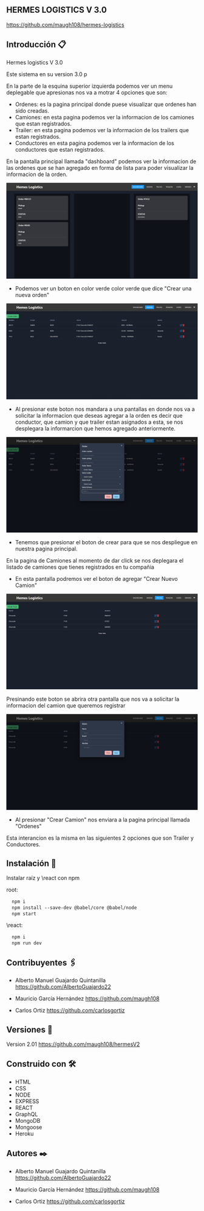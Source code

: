 ## HERMES LOGISTICS V 3.0

https://github.com/maugh108/hermes-logistics

## Introducción 📋

Hermes logistics V 3.0

Este sistema en su version 3.0 p

En la parte de la esquina superior izquierda podemos ver un menu deplegable que apresionas nos va a motrar 4 opciones que son:

* Ordenes: es la pagina principal donde puese visualizar que ordenes han sido creadas.
* Camiones: en esta pagina podemos ver la informacion de los camiones que estan registrados.
* Trailer: en esta pagina podemos ver la informacion de los trailers que estan registrados.
* Conductores  en esta pagina podemos ver la informacion de los conductores que estan registrados.

En la pantalla principal llamada "dashboard" podemos ver la informacion de las ordenes que se han agregado en forma de lista para poder visualizar la informacion de la orden.

![images](assets/img/pantalla-principal.jpg)

* Podemos ver un boton en color verde color verde que dice "Crear una nueva orden" 

![images](assets/img/crear-orden.jpg)

* Al presionar este boton nos mandara a una pantallas en donde nos va a solicitar la informacion que deseas agregar a la orden es decir que conductor, que camion y que trailer estan asignados a esta, se nos desplegara la informarcion que hemos agregado anteriormente.

![images](assets/img/asignar-informacion.jpg)

* Tenemos que presionar el boton de crear para que se nos despliegue en nuestra pagina principal.

En la pagina de Camiones al momento de dar click se nos deplegara el listado de camiones que tienes registrados en tu compañia

* En esta pantalla podremos ver el boton de agregar "Crear Nuevo Camion"

![images](assets/img/camiones-principal.jpg)

Presinando este boton se abrira otra pantalla que nos va a solicitar la informacion del camion que queremos registrar

![images](assets/img/registrar-camion.jpg)

* Al presionar "Crear Camion" nos enviara a la pagina principal llamada "Ordenes"

Esta interancion es la misma en las siguientes 2 opciones que son Trailer y Conductores.

## Instalación 💾

Instalar raíz y \react con npm

root: 
```
  npm i
  npm install --save-dev @babel/core @babel/node
  npm start
```

\react:
```
  npm i
  npm run dev
```

## Contribuyentes 🖇️

* Alberto Manuel Guajardo Quintanilla 
  https://github.com/AlbertoGuajardo22
 
* Mauricio García Hernández
   https://github.com/maugh108

* Carlos Ortiz
   https://github.com/carlosgortiz

## Versiones 📌
Version 2.01 https://github.com/maugh108/hermesV2

## Construido con 🛠️
* HTML
* CSS
* NODE
* EXPRESS
* REACT
* GraphQL
* MongoDB
* Mongoose
* Heroku

## Autores ✒️
* Alberto Manuel Guajardo Quintanilla 
  https://github.com/AlbertoGuajardo22
 
* Mauricio García Hernández
  https://github.com/maugh108

* Carlos Ortiz
  https://github.com/carlosgortiz

